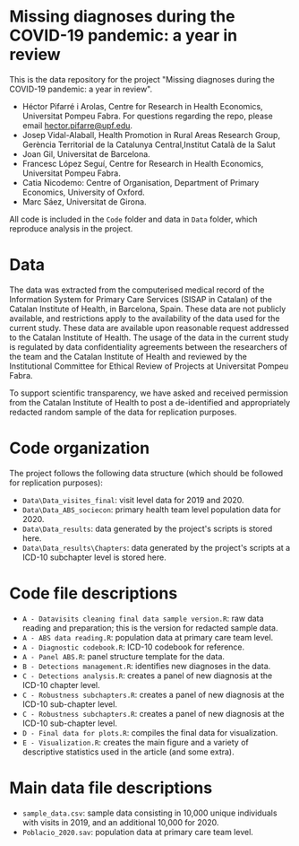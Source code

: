 # Missing diagnoses during the COVID-19 pandemic: a year in review

This is the data repository for the project "Missing diagnoses during the COVID-19 pandemic: a year in review".

- Héctor Pifarré i Arolas, Centre for Research in Health Economics, Universitat Pompeu Fabra. For questions regarding the repo, please email hector.pifarre@upf.edu.
- Josep Vidal-Alaball, Health Promotion in Rural Areas Research Group, Gerència Territorial de la Catalunya Central,Institut Català de la Salut
- Joan Gil, Universitat de Barcelona.
- Francesc López Seguí, Centre for Research in Health Economics, Universitat Pompeu Fabra.
- Catia Nicodemo: Centre of Organisation, Department of Primary Economics, University of Oxford. 
- Marc Sáez, Universitat de Girona.

All code is included in the `Code` folder and data in `Data` folder, which reproduce analysis in the project.

# Data
The data was extracted from the computerised medical record of the Information System for Primary Care Services (SISAP in Catalan) of the Catalan Institute of Health, in Barcelona, Spain. These data are not publicly available, and restrictions apply to the availability of the data used for the current study. These data are available upon reasonable request addressed to the Catalan Institute of Health. The usage of the data in the current study is regulated by data confidentiality agreements between the researchers of the team and the Catalan Institute of Health and reviewed by the Institutional Committee for Ethical Review of Projects at Universitat Pompeu Fabra. 

To support scientific transparency, we have asked and received permission from the Catalan Institute of Health to post a de-identified and appropriately redacted random sample of the data for replication purposes.

# Code organization
The project follows the following data structure (which should be followed for replication purposes):

- `Data\Data_visites_final`: visit level data for 2019 and 2020.
- `Data\Data_ABS_sociecon`: primary health team level population data for 2020.
- `Data\Data_results`: data generated by the project's scripts is stored here.
- `Data\Data_results\Chapters`:  data generated by the project's scripts at a ICD-10 subchapter level is stored here.

# Code file descriptions
- `A - Datavisits cleaning final data sample version.R`: raw data reading and preparation; this is the version for redacted sample data.
- `A - ABS data reading.R`: population data at primary care team level.
- `A - Diagnostic codebook.R`: ICD-10 codebook for reference.
- `A - Panel ABS.R`: panel structure template for the data.
- `B - Detections management.R`: identifies new diagnoses in the data.
- `C - Detections analysis.R`: creates a panel of new diagnosis at the ICD-10 chapter level.
- `C - Robustness subchapters.R`: creates a panel of new diagnosis at the ICD-10 sub-chapter level.
- `C - Robustness subchapters.R`: creates a panel of new diagnosis at the ICD-10 sub-chapter level.
- `D - Final data for plots.R`: compiles the final data for visualization.
- `E - Visualization.R`: creates the main figure and a variety of descriptive statistics used in the article (and some extra).

# Main data file descriptions
- `sample_data.csv`: sample data consisting in 10,000 unique individuals with visits in 2019, and an additional 10,000 for 2020.
- `Poblacio_2020.sav`: population data at primary care team level.

